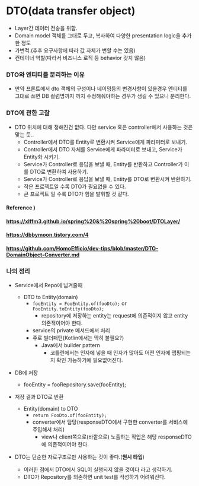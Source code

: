 # DTO(data transfer object)

* Layer간 데이터 전송을 위함.
* Domain model 객체를 그대로 두고, 복사하여 다양한 presentation logic을 추가한 정도
* 가변적.(추후 요구사항에 따라 값 자체가 변할 수는 있음)
* 컨테이너 역할(따라서 비즈니스 로직 등 behavior 갖지 않음)



### DTO와 엔티티를 분리하는 이유

* 만약 프론트에서 dto 객체의 구성이나 네이밍등의 변경사항이 있을경우 엔티티를 그대로 쓰면 DB 컬럼명까지 까지 수정해줘야하는 경우가 생길 수 있으니 분리한다.



### DTO에 관한 고찰

* DTO 위치에 대해 정해진건 없다. 다만 service 혹은 controller에서 사용하는 것은 맞는 듯..
  * Controller에서 DTO를 Entity로 변환시켜 Service에게 파라미터로 보내기.
  * Controller에서 DTO 자체를 Service에게 파라미터로 보내고, Service가 Entity화 시키기.
  * Service가 Controller로 응답을 보낼 때, Entity를 반환하고 Controller가 이를 DTO로 변환하여 사용하기.
  * Service가 Controller로 응답을 보낼 때, Entity를 DTO로 변환시켜 반환하기.
  * 작은 프로젝트일 수록 DTO가 필요없을 수 있다.
  * 큰 프로젝트 일 수록 DTO가 힘을 발휘할 것 같다.



#### Reference )

#### https://xlffm3.github.io/spring%20&%20spring%20boot/DTOLayer/

#### https://dbbymoon.tistory.com/4

#### https://github.com/HomoEfficio/dev-tips/blob/master/DTO-DomainObject-Converter.md



### 나의 정리

* Service에서 Repo에 넘겨줄때
  * DTO to Entity(domain)
    * `fooEntity = FooEntity.of(fooDto);`  or `FooEntity.toEntity(fooDto);`
      * repository에 저장하는 entity는 request에 의존적이지 않고 entity 의존적이어야 한다.
    * service의 private 메서드에서 처리
    * 주로 빌더패턴(Kotlin에서는 딱히 불필요?)
      * Java에서 builder pattern
        * 코틀린에서는 인자에 넣을 때 인자가 많아도 어떤 인자에 맵핑되는지 확인 가능하기에 필요없어진다.



* DB에 저장
  * fooEntity = fooRepository.save(fooEntity);



* 저장 결과 DTO로 반환
  * Entity(domain) to DTO
    * `return FooDto.of(fooEntity);`
    * converter에서 담당(responseDTO에서 구현한 converter를 서비스에 주입해서 처리)
      * view나 client쪽으로(바깥으로) 노출하는 작업은 해당 responseDTO에 의존적이어야 한다.



* DTO는 단순한 자료구조로만 사용하는 것이 좋다.(**원시 타입**)
  * 이러한 점에서 DTO에서 SQL이 실행되지 않을 것이다 라고 생각하기.
  * DTO가 Repository를 의존하면 unit test를 작성하기 어려워진다.